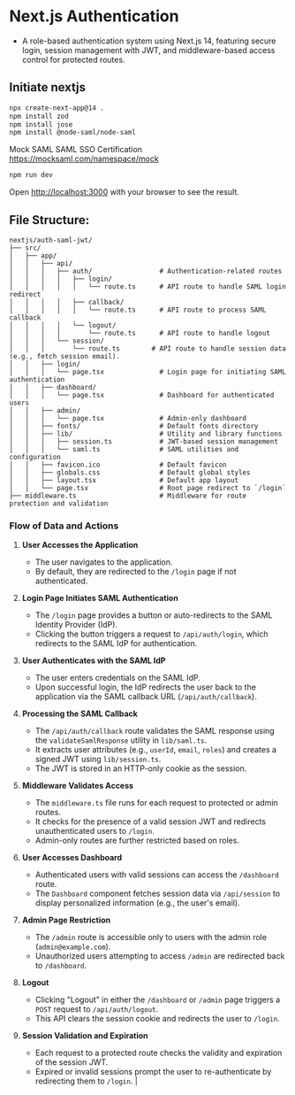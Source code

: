 
# Next.js Authentication

- A role-based authentication system using Next.js 14, featuring secure login, session management with JWT, and middleware-based access control for protected routes.

## Initiate nextjs 

```bash
npx create-next-app@14 .
npm install zod
npm install jose
npm install @node-saml/node-saml

```

Mock SAML SAML SSO
Certification
https://mocksaml.com/namespace/mock


```bash
npm run dev
```

Open [http://localhost:3000](http://localhost:3000) with your browser to see the result.

## File Structure:
```
nextjs/auth-saml-jwt/
├── src/
│   ├── app/
│   │   ├── api/
│   │   │   ├── auth/                 # Authentication-related routes
│   │   │   │   ├── login/
│   │   │   │   │   └── route.ts      # API route to handle SAML login redirect
│   │   │   │   ├── callback/
│   │   │   │   │   └── route.ts      # API route to process SAML callback
│   │   │   │   └── logout/
│   │   │   │       └── route.ts      # API route to handle logout
│   │   │   └── session/
│   │   │       └── route.ts        # API route to handle session data (e.g., fetch session email).
│   │   ├── login/
│   │   │   └── page.tsx              # Login page for initiating SAML authentication
│   │   ├── dashboard/
│   │   │   └── page.tsx              # Dashboard for authenticated users
│   │   ├── admin/
│   │   │   └── page.tsx              # Admin-only dashboard
│   │   ├── fonts/                    # Default fonts directory
│   │   ├── lib/                      # Utility and library functions
│   │   │   ├── session.ts            # JWT-based session management
│   │   │   └── saml.ts               # SAML utilities and configuration
│   │   ├── favicon.ico               # Default favicon
│   │   ├── globals.css               # Default global styles
│   │   ├── layout.tsx                # Default app layout
│   │   └── page.tsx                  # Root page redirect to `/login`
├── middleware.ts                     # Middleware for route protection and validation
```

### Flow of Data and Actions

1. **User Accesses the Application**  
   - The user navigates to the application.  
   - By default, they are redirected to the `/login` page if not authenticated.

2. **Login Page Initiates SAML Authentication**  
   - The `/login` page provides a button or auto-redirects to the SAML Identity Provider (IdP).  
   - Clicking the button triggers a request to `/api/auth/login`, which redirects to the SAML IdP for authentication.

3. **User Authenticates with the SAML IdP**  
   - The user enters credentials on the SAML IdP.  
   - Upon successful login, the IdP redirects the user back to the application via the SAML callback URL (`/api/auth/callback`).

4. **Processing the SAML Callback**  
   - The `/api/auth/callback` route validates the SAML response using the `validateSamlResponse` utility in `lib/saml.ts`.  
   - It extracts user attributes (e.g., `userId`, `email`, `roles`) and creates a signed JWT using `lib/session.ts`.  
   - The JWT is stored in an HTTP-only cookie as the session.

5. **Middleware Validates Access**  
   - The `middleware.ts` file runs for each request to protected or admin routes.  
   - It checks for the presence of a valid session JWT and redirects unauthenticated users to `/login`.  
   - Admin-only routes are further restricted based on roles.

6. **User Accesses Dashboard**  
   - Authenticated users with valid sessions can access the `/dashboard` route.  
   - The `Dashboard` component fetches session data via `/api/session` to display personalized information (e.g., the user's email).

7. **Admin Page Restriction**  
   - The `/admin` route is accessible only to users with the admin role (`admin@example.com`).  
   - Unauthorized users attempting to access `/admin` are redirected back to `/dashboard`.

8. **Logout**  
   - Clicking "Logout" in either the `/dashboard` or `/admin` page triggers a `POST` request to `/api/auth/logout`.  
   - This API clears the session cookie and redirects the user to `/login`.

9. **Session Validation and Expiration**  
   - Each request to a protected route checks the validity and expiration of the session JWT.  
   - Expired or invalid sessions prompt the user to re-authenticate by redirecting them to `/login`.
                                                           |
